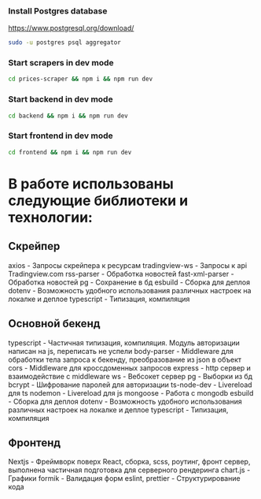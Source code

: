 ### Install Postgres database
https://www.postgresql.org/download/
```bash
sudo -u postgres psql aggregator
```
### Start scrapers in dev mode
```bash
cd prices-scraper && npm i && npm run dev
```
### Start backend in dev mode
```bash
cd backend && npm i && npm run dev
```
### Start frontend in dev mode
```bash
cd frontend && npm i && npm run dev
```

# В работе использованы следующие библиотеки и технологии:
## Скрейпер
axios - Запросы скрейпера к ресурсам
tradingview-ws - Запросы к api Tradingview.com
rss-parser - Обработка новостей
fast-xml-parser - Обработка новостей
pg - Сохранение в бд
esbuild - Сборка для деплоя
dotenv - Возможность удобного использования различных настроек на локалке и деплое
typescript - Типизация, компиляция
## Основной бекенд
typescript - Частичная типизация, компиляция. Модуль авторизации написан на js, переписать не успели
body-parser - Middleware для обработки тела запроса к бекенду, преобразование из json в объект
cors - Middleware для кроссдоменных запросов
express - http сервер и взаимодействие с middleware
ws - Вебсокет сервер
pg - Выборки из бд
bcrypt - Шифрование паролей для авторизации
ts-node-dev - Livereload для ts
nodemon - Livereload для js
mongoose - Работа с mongodb
esbuild - Сборка для деплоя
dotenv - Возможность удобного использования различных настроек на локалке и деплое
typescript - Типизация, компиляция
## Фронтенд
Nextjs - Фреймворк поверх React, сборка, scss, роутинг, фронт сервер, выполнена частичная подготовка для серверного рендеринга
chart.js - Графики
formik - Валидация форм
eslint, prettier - Структурирование кода
